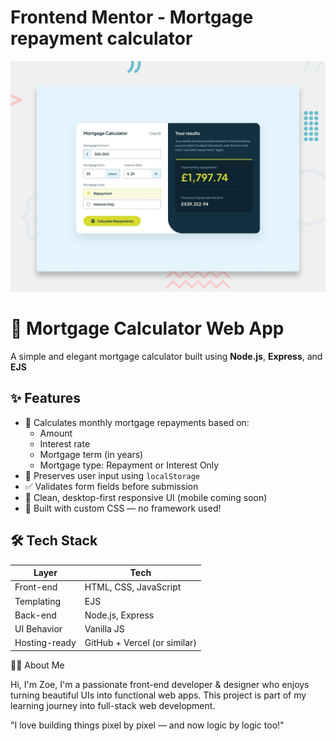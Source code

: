 # Frontend Mentor - Mortgage repayment calculator

![Design preview for the Mortgage repayment calculator coding challenge](./preview.jpg)

# 🏡 Mortgage Calculator Web App

A simple and elegant mortgage calculator built using **Node.js**, **Express**, and **EJS**

## ✨ Features

- 🔢 Calculates monthly mortgage repayments based on:
  - Amount
  - Interest rate
  - Mortgage term (in years)
  - Mortgage type: Repayment or Interest Only
- 💾 Preserves user input using `localStorage`
- ✅ Validates form fields before submission
- 📱 Clean, desktop-first responsive UI (mobile coming soon)
- 🎨 Built with custom CSS — no framework used!

## 🛠️ Tech Stack

| Layer        | Tech              |
|--------------|-------------------|
| Front-end    | HTML, CSS, JavaScript |
| Templating   | EJS               |
| Back-end     | Node.js, Express  |
| UI Behavior  | Vanilla JS        |
| Hosting-ready| GitHub + Vercel (or similar) |


🙋‍♀️ About Me

Hi, I'm Zoe, I'm a passionate front-end developer & designer who enjoys turning beautiful UIs into functional web apps.
This project is part of my learning journey into full-stack web development.

"I love building things pixel by pixel — and now logic by logic too!" 

